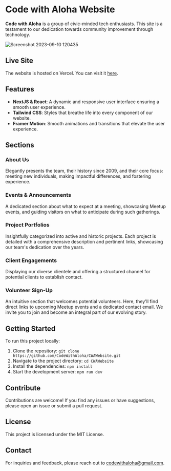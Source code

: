 # Code with Aloha Website

 **Code with Aloha** is a group of civic-minded tech enthusiasts. This site is a testament to our dedication towards community improvement through technology.

![Screenshot 2023-09-10 120435](https://github.com/CodeWithAloha/CWAWebsite/assets/113944962/f32b6d02-037c-4d23-910b-83a21fd2ab38)


## Live Site

The website is hosted on Vercel. You can visit it [here](https://code-with-aloha.vercel.app/).  


## Features

- **NextJS & React**: A dynamic and responsive user interface ensuring a smooth user experience.
- **Tailwind CSS**: Styles that breathe life into every component of our website.
- **Framer Motion**: Smooth animations and transitions that elevate the user experience.

## Sections

### About Us
Elegantly presents the team, their history since 2009, and their core focus: meeting new individuals, making impactful differences, and fostering experience.

### Events & Announcements
A dedicated section about what to expect at a meeting, showcasing Meetup events, and guiding visitors on what to anticipate during such gatherings.

### Project Portfolios
Insightfully categorized into active and historic projects. Each project is detailed with a comprehensive description and pertinent links, showcasing our team's dedication over the years.

### Client Engagements
Displaying our diverse clientele and offering a structured channel for potential clients to establish contact.

### Volunteer Sign-Up
An intuitive section that welcomes potential volunteers. Here, they'll find direct links to upcoming Meetup events and a dedicated contact email. We invite you to join and become an integral part of our evolving story.

## Getting Started

To run this project locally:

1. Clone the repository: `git clone https://github.com/CodeWithAloha/CWAWebsite.git`
2. Navigate to the project directory: `cd CWAWebsite`
3. Install the dependencies: `npm install`
4. Start the development server: `npm run dev`

## Contribute

Contributions are welcome! If you find any issues or have suggestions, please open an issue or submit a pull request.

## License

This project is licensed under the MIT License.

## Contact

For inquiries and feedback, please reach out to [codewithaloha@gmail.com](mailto:your-email@email.com).
